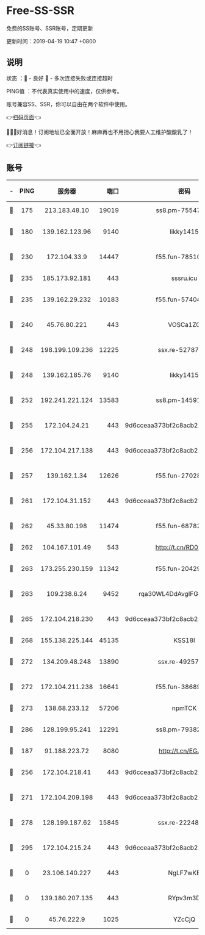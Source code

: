 # Free-SS-SSR

免费的SS账号、SSR账号，定期更新

更新时间：2019-04-19 10:47 +0800

## 说明

状态     ：🙂 - 良好 🙁 - 多次连接失败或连接超时

PING值   ：不代表真实使用中的速度，仅供参考。

账号兼容SS、SSR，你可以自由在两个软件中使用。

👉[扫码页面](https://liesauer.github.io/Free-SS-SSR/)👈

🎉🎉🎉好消息！订阅地址已全面开放！麻麻再也不用担心我要人工维护酸酸乳了！

👉[订阅链接](https://www.liesauer.net/yogurt/subscribe?ACCESS_TOKEN=DAYxR3mMaZAsaqUb)👈

## 账号

|-|PING|服务器|端口|密码|加密方式|区域|
|:----:|:----:|:-----:|-----:|:----:|:----:|:----:|
|🙂|175|213.183.48.10|19019|ss8.pm-75547341|rc4-md5|RU|
|🙂|180|139.162.123.96|9140|likky1415|aes-256-cfb|JP|
|🙂|230|172.104.33.9|14447|f55.fun-78510232|aes-256-cfb|SG|
|🙂|235|185.173.92.181|443|sssru.icu|rc4-md5|RU|
|🙂|235|139.162.29.232|10183|f55.fun-57404828|aes-256-cfb|SG|
|🙂|240|45.76.80.221|443|VOSCa1ZG|aes-256-cfb|DE|
|🙂|248|198.199.109.236|12225|ssx.re-52787591|aes-256-cfb|US|
|🙂|248|139.162.185.76|9140|likky1415|aes-256-cfb|DE|
|🙂|252|192.241.221.124|13583|ss8.pm-14591915|aes-256-cfb|US|
|🙂|255|172.104.24.21|443|9d6cceaa373bf2c8acb22e60b6a58be6|aes-256-cfb|US|
|🙂|256|172.104.217.138|443|9d6cceaa373bf2c8acb22e60b6a58be6|aes-256-cfb|US|
|🙂|257|139.162.1.34|12626|f55.fun-27028669|aes-256-cfb|SG|
|🙂|261|172.104.31.152|443|9d6cceaa373bf2c8acb22e60b6a58be6|aes-256-cfb|US|
|🙂|262|45.33.80.198|11474|f55.fun-68782976|aes-256-cfb|US|
|🙂|262|104.167.101.49|543|http://t.cn/RD0D7sx|rc4-md5|CA|
|🙂|263|173.255.230.159|11342|f55.fun-20429698|aes-256-cfb|US|
|🙂|263|109.238.6.24|9452|rqa30WL4DdAvgIFG6Fs3znzTa|aes-256-cfb|FR|
|🙂|265|172.104.218.230|443|9d6cceaa373bf2c8acb22e60b6a58be6|aes-256-cfb|US|
|🙂|268|155.138.225.144|45135|KSS18l|rc4-md5|US|
|🙂|272|134.209.48.248|13890|ssx.re-49257265|aes-256-cfb|US|
|🙂|272|172.104.211.238|16641|f55.fun-38689817|aes-256-cfb|US|
|🙂|273|138.68.233.12|57206|npmTCK|rc4-md5|US|
|🙂|286|128.199.95.241|12291|ss8.pm-79382755|aes-256-cfb|SG|
|🙂|187|91.188.223.72|8080|http://t.cn/EGJIyrl|rc4-md5|RU|
|🙂|256|172.104.218.41|443|9d6cceaa373bf2c8acb22e60b6a58be6|aes-256-cfb|US|
|🙂|271|172.104.209.198|443|9d6cceaa373bf2c8acb22e60b6a58be6|aes-256-cfb|US|
|🙂|278|128.199.187.62|15845|ssx.re-22248043|aes-256-cfb|SG|
|🙂|295|172.104.215.24|443|9d6cceaa373bf2c8acb22e60b6a58be6|aes-256-cfb|US|
|🙁|0|23.106.140.227|443|NgLF7wKB|aes-256-cfb|US|
|🙁|0|139.180.207.135|443|RYpv3m3D|aes-256-cfb|JP|
|🙁|0|45.76.222.9|1025|YZcCjQ|rc4-md5|JP|
